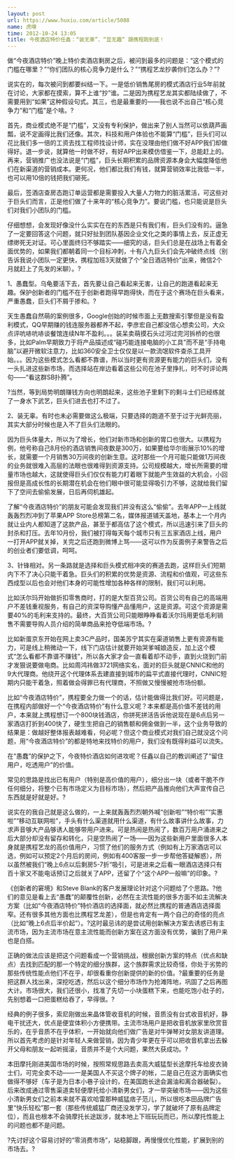 ```yaml
---
layout: post
url: https://www.huxiu.com/article/5088
name: 虎嗅
time: 2012-10-24 13:05
title: 今夜酒店特价任鑫：“装无辜”、“显无趣” 跟携程跑到底！
---
```

做“今夜酒店特价”晚上特价卖酒店剩房之后，被问到最多的问题是：“这个模式的门槛在哪里？”“你们团队的核心竞争力是什么？”“携程艺龙抄袭你们怎么办？”?

说实在的，每次被问到都要纠结一下。一是低价销售尾房的模式酒店行业5年前就在讨论，大家都在摸索，算不上谁“抄”谁。二是因为携程艺龙其实都陆续做了，不需要用到“如果”这种假设句式。其三，也是最重要的——我也说不出自己“核心竞争力”和“门槛”是个啥。?

首先，商业模式绝不是“门槛”，又没有专利保护，做出来了别人当然可以依葫芦画瓢，说不定画得比我们还像。其次，科技和用户体验也不能算“门槛”，巨头们可以花比我们多一倍的工资去找工程师找设计师，实在没理由他们做不好APP我们却做得好。退一步说，就算他一时做不好，有好APP出来模仿借鉴一下，总能赶上的。再来，营销推广也没法说是“门槛”，巨头长期积累的品牌资源本身会大幅度降低他们在新渠道的营销成本。更何况，他们都比我们有钱，就算营销效率比我低一半，也可以用10倍的钱把我们砸死。

最后，签酒店查房态跑订单运营都是需要投入大量人力物力的脏活累活，可这些对于巨头们而言，正是他们做了十来年的“核心竞争力”。要说门槛，也只能说是巨头们对我们小团队的门槛。

仔细想想，会发现好像没什么实实在在的东西是只有我们有，巨头们没有的。逼急了一定要回答这个问题，就只好扯到团队基因企业文化之类的事情上去，反正虚无缥缈死无对证。可心里面终归不够踏实——细究的话，巨头们总是在战场上有着全面优势的，如果我们都朝着同一个目标冲刺，十有八九巨头们会先冲破终点线（别告诉我说小团队一定更快，携程加班3天就做了个“全日酒店特价”出来，微信2个月就赶上了先发的米聊）。?

1、愚蠢型。乌龟要活下去，首先要让自己看起来无害，让自己的跑道看起来无趣。保护创新者的门槛不在于创新者跑得早跑得快，而在于这个赛场在巨头看来，严重愚蠢，巨头们不屑于掺和。?

天生愚蠢自然萌的案例很多，Google创始的时候市面上无数搜索引擎但是没有盈利模式，QQ早期赚的钱连服务器都养不起，李彦宏自己都没信心想卖公司，大众点评吭哧吭哧谈餐馆连续N年不盈利。。。装呆卖萌摸石头过河过完河拆桥的也很多，比如Palm早期致力于将产品描述成“碰巧能连接电脑的小工具”而不是“手持电脑”以避开微软注意力，比如360安全卫士仅仅是以一款流氓软件查杀工具开始。。。因为这些模式怎么看都不靠谱，所以当时更有资源更有能力的巨头们，没有一头扎进这些新市场，而选择站在岸边看着这些公司在池子里挣扎，时不时评论两句——“看这群SB扑腾”。

?当然，等到局势明朗赚钱方向也明朗起来，这些池子里剩下的剩斗士们已经练就了一身水下武艺，巨头们进去也打不过了。

2、装无辜。有时也未必需要做这么极端，只要选择的跑道不至于过于光鲜亮丽，其实大部分时候也是入不了巨头们法眼的。

因为巨头体量大，所以为了增长，他们对新市场和创新的胃口也很大。以携程为例，他号称自己8月份的酒店销售间夜数是300万，如果要给华尔街展示10%的增长，就需要一个月销售30万间夜的创新生意。这时那些一个月可能只能做1万间夜的业务就很难入高层的法眼也很难得到资源支持。公司规模越大，增长所需要的增量市场也越大，这就使得巨头们仅仅有能力盯着眼下就能产生效益的大机会，小回报但是高成长性的长期潜在机会在他们眼中很可能显得吸引力不够，这就给我们留下了空间去偷偷发展，日后再伺机雄起。

了解“今夜酒店特价”的朋友可能会发现我们并没有这么“偷偷”。去年APP一上线就轰轰烈烈冲到了苹果APP Store总榜第二名，媒体报道铺天盖地，基本上一个月内就让业内人都知道了这款产品，甚至于都高估了这个模式，所以迅速引来了巨头的封杀和打压。去年10月份，我们被打得每天每个城市只有三五家酒店上线，用户一打开APP就关掉，关完之后还跑到微博上骂——这可以作为反面例子来警告之后的创业者们要低调，呵呵。

3、针锋相对。另一条路就是选择和巨头模式相冲突的赛道去跑，这样巨头们短期内下不了决心只能干着急。巨头们的积累的优势是资源、流程和价值观，可这些东西成型以后也会对他们本身的可能性增加各种各样的限制，我们可以利用。

比如沃尔玛开始做折扣零售商时，打的是大型百货公司。百货公司有自己的高端用户不差钱重视服务，有自己的资深导购懂产品懂用户，这是资源。可这个资源是需要40%的毛利来支持的。最终，大百货公司只能眼睁睁看着沃尔玛用更低毛利销售不需要导购人员介绍的简单商品来抢夺低端市场。?

比如新蛋京东开始在网上卖3C产品时，国美苏宁其实在渠道销售上更有资源有能力，可是线上稍微动一下，线下门店估计就要开始哭爹喊娘造反，加上这个模式“怎么看都不靠谱不赚钱”，所以各大家才会一直看着却不动手，直到火烧到门前才发狠说要做电商。比如周鸿祎做3721网络实名，面对的巨头就是CNNIC和他的9大代理商。他绕开这个代理体系去建直接到城市的扁平式直接代理时，CNNIC短期内只能干着急，照着做会得罪已有代理商，不照做又慢慢被抢市场份额。

比如“今夜酒店特价”，携程要全力做一个的话，估计能做得比我们好。可问题是，在携程内部做好一个“今夜酒店特价”有什么意义呢？本来都是高价值不差钱的用户，本来就上携程想订一个800块钱酒店，你拼死拼活告诉他说现在是6点后另一家酒店打折到400快了，硬生生把自己的销售额和佣金做到一半，这个业务导致的结果是：做越好整体报表越难看，何必呢？但这个商业模式对我们自己就没这个问题，用“今夜酒店特价”的都是特地来找特价的用户，我们没有既得利益可以流失。

在“愚蠢”的保护之下，今夜特价酒店如何进攻呢？任鑫以自己的教训阐述了“留住用户，吃透用户”的价值。

常见的思路是找出已有用户（特别是高价值的用户），细分出一块（或者干脆不作任何细分，将整个已有市场定义为目标市场），然后把产品推向他们大声宣传自己东西就是好就是好。?

说实在的我自己就是这么做的，一上来就轰轰烈烈朝外喊“创新啦”“特价啦”“实惠啦”“移动互联网啦”，手头有什么渠道就用什么渠道，有什么故事讲什么故事，力求声音够大产品够诱人能够带用户进来。可是热闹是热闹了，数百万用户涌进来之后大部分却没有留存和转化，只是空热闹了一场——因为这些新用户里面很多人本身就是携程艺龙的高价值用户，习惯了他们的服务方式（例如有上万家酒店可以选，例如可以预定2个月后的房间，例如有400客服一步一步帮他答疑解惑），所以虽然被我们“晚上6点以后剩房5-7折”吸引，可是进来之后看一眼酒店选择只有百十家又不能电话预订之后就关了APP，还留了个“这个APP一般嘛”的印象。?

《创新者的窘境》和Steve Blank的客户发展理论针对这个问题给了个思路。?他们的意见是看上去“愚蠢”的颠覆性创新，必然在主流性能的很多方面不如主流解决方案（比如“今夜酒店特价”特价酒店的选择面，就必然比携程的普通酒店选择面窄。还有很多其他方面也比携程艺龙差），但是也肯定有一两个自己的奇怪的亮点（比如“晚上6点后半价起”）。?这时最忌讳的是尝试用创新解决方案去诱惑已有主流市场，因为主流市场在意主流性能而创新方案在这方面没有优势，骗到了用户来也是白搭。

正确的做法应该是把这个问题看成一个营销挑战，根据创新方案的特点（优点和缺点）去找到匹配的那一个特定的细分族群，这个族群需求比较奇怪，你处于劣势的那些传统性能点他们不在乎，却很看重你创新提供的新的价值。?最重要的任务是把这群人找出来，深挖吃透，然后以这个细分市场作为抢滩阵地，巩固了之后再图大计。市场很大，我们还很小，找准了先切一小块蛋糕下来，也能吃饱小肚子的，先别想着一口把蛋糕给吞了，早得很。?

经典的例子很多，索尼刚做出来晶体管收音机的时候，音质没有台式收音机好，静电干扰还大，优点是便宜体积小方便携带。主流市场用户是把收音机放家里欣赏音乐的，在乎音质不在乎体积，一开始就向他们做广告是对牛弹琴对女朋友讲道理。所以首先考虑的是针对年轻人来做营销，因为青少年更在乎可以把收音机拿出去躲开父母和朋友一起听摇滚，音质并不是个大问题，果然大获成功。?

本田摩托刚进美国市场的时候，按照常规思路去卖高大威猛型长途摩托车给皮衣骑士们，可完全卖不动——一是美国人不买这个牌子的帐，二是自己在这方面确实也做得不够好（车子是为日本小巷子设计的，在美国跑长途会漏油和离合器破裂）。后来改成通过零售渠道卖轻便摩托给小清新男女们，才一举突破市场——因为这些小清新男女们之前本来就不喜欢哈雷那种威猛痞子范儿，所以很吃本田品牌广告里“快乐轻松”那一套（那些传统威猛厂商还没发学习，学了就破坏了原有品牌定位），而且也根本不会骑摩托长途跋涉，就本地上下班玩玩而已，所以摩托性能上的问题也都不是问题。

?先讨好这个容易讨好的“零消费市场”，站稳脚跟，再慢慢优化性能，扩展到别的市场去。?

